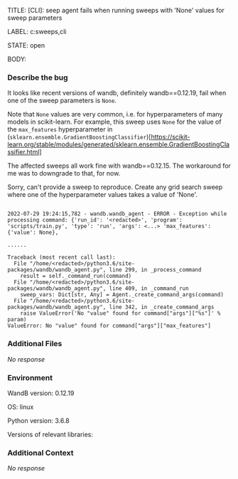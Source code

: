 TITLE:
[CLI]: seep agent fails when running sweeps with 'None' values for sweep parameters

LABEL:
c:sweeps,cli

STATE:
open

BODY:
### Describe the bug

<!--- Description of the issue below  -->

It looks like recent versions of wandb, definitely wandb==0.12.19, fail when one of the sweep parameters is `None`.

Note that `None` values are very common, i.e. for hyperparameters of many models in scikit-learn. For example, this sweep uses `None` for the value of the `max_features` hyperparameter in (`sklearn.ensemble.GradientBoostingClassifier`)[https://scikit-learn.org/stable/modules/generated/sklearn.ensemble.GradientBoostingClassifier.html]

The affected sweeps all work fine with wandb==0.12.15. The workaround for me was to downgrade to that, for now.

<!--- A minimal code snippet between the quotes below  -->

Sorry, can't provide a sweep to reproduce. Create any grid search sweep where one of the hyperparameter values takes a value of 'None'.

<!--- A full traceback of the exception in the quotes below -->
```shell

2022-07-29 19:24:15,782 - wandb.wandb_agent - ERROR - Exception while processing command: {'run_id': '<redacted>', 'program': 'scripts/train.py', 'type': 'run', 'args': <...> 'max_features': {'value': None},  

......

Traceback (most recent call last):
  File "/home/<redacted>/python3.6/site-packages/wandb/wandb_agent.py", line 299, in _process_command
    result = self._command_run(command)
  File "/home/<redacted>/python3.6/site-packages/wandb/wandb_agent.py", line 409, in _command_run
    sweep_vars: Dict[str, Any] = Agent._create_command_args(command)
  File "/home/<redacted>/python3.6/site-packages/wandb/wandb_agent.py", line 342, in _create_command_args
    raise ValueError('No "value" found for command["args"]["%s"]' % param)
ValueError: No "value" found for command["args"]["max_features"]
```


### Additional Files

_No response_

### Environment

WandB version: 0.12.19

OS: linux

Python version: 3.6.8

Versions of relevant libraries:


### Additional Context

_No response_

